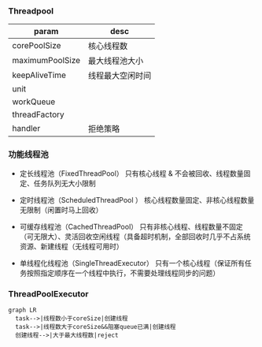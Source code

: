 ### Threadpool

param|desc
-|-
corePoolSize|核心线程数
maximumPoolSize|最大线程池大小
keepAliveTime|线程最大空闲时间
unit|
workQueue|
threadFactory|
handler|拒绝策略

### 功能线程池
* 定长线程池（FixedThreadPool）
  只有核心线程 & 不会被回收、线程数量固定、任务队列无大小限制

* 定时线程池（ScheduledThreadPool ）
  核心线程数量固定、非核心线程数量无限制（闲置时马上回收）

* 可缓存线程池（CachedThreadPool）
  只有非核心线程、线程数量不固定（可无限大）、灵活回收空闲线程（具备超时机制，全部回收时几乎不占系统资源、新建线程（无线程可用时）

* 单线程化线程池（SingleThreadExecutor）
  只有一个核心线程（保证所有任务按照指定顺序在一个线程中执行，不需要处理线程同步的问题）

### ThreadPoolExecutor

```mermaid
graph LR
  task-->|线程数小于coreSize|创建线程
  task-->|线程数大于coreSize&&阻塞queue已满|创建线程
  创建线程-->|大于最大线程数|reject
```
